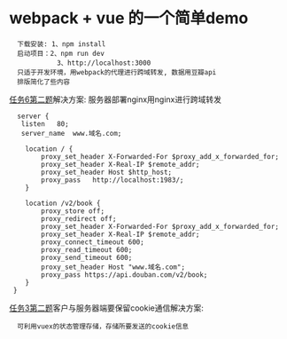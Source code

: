 # webpack + vue  的一个简单demo
  ```
    下载安装: 1、npm install
    启动项目：2、npm run dev
              3、http://localhost:3000
    只适于开发环境，用webpack的代理进行跨域转发, 数据用豆瓣api
    排版简化了些内容
  ```

[任务6第二题](https://github.com/narci2010/frontend-task)解决方案:
服务器部署nginx用nginx进行跨域转发
```
  server {
   listen   80;
   server_name  www.域名.com;

    location / {
        proxy_set_header X-Forwarded-For $proxy_add_x_forwarded_for;
        proxy_set_header X-Real-IP $remote_addr;
        proxy_set_header Host $http_host;
        proxy_pass   http://localhost:1983/;
    }

    location /v2/book {
        proxy_store off;
        proxy_redirect off;
        proxy_set_header X-Forwarded-For $proxy_add_x_forwarded_for;
        proxy_set_header X-Real-IP $remote_addr;
        proxy_connect_timeout 600;
        proxy_read_timeout 600;
        proxy_send_timeout 600;
        proxy_set_header Host "www.域名.com";
        proxy_pass https://api.douban.com/v2/book;
    }
 }   
```

[任务3第二题](https://github.com/narci2010/frontend-task)客户与服务器端要保留cookie通信解决方案:
```
  可利用vuex的状态管理存储，存储所要发送的cookie信息
```